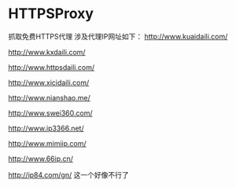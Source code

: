 # HTTPSProxy
抓取免费HTTPS代理
涉及代理IP网址如下：
http://www.kuaidaili.com/

http://www.kxdaili.com/

http://www.httpsdaili.com/

http://www.xicidaili.com/

http://www.nianshao.me/

http://www.swei360.com/

http://www.ip3366.net/

http://www.mimiip.com/

http://www.66ip.cn/

http://ip84.com/gn/ 这一个好像不行了
